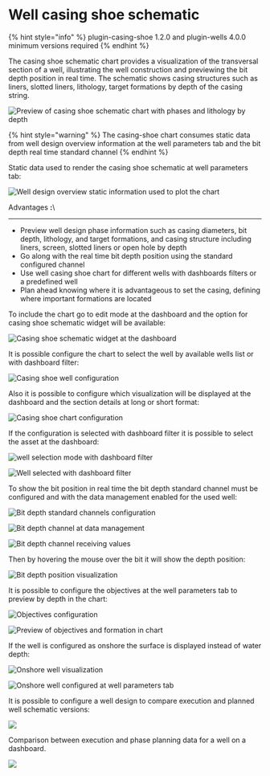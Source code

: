 # Well casing shoe schematic

{% hint style="info" %}
plugin-casing-shoe 1.2.0 and plugin-wells 4.0.0 minimum versions required
{% endhint %}

The casing shoe schematic chart provides a visualization of the transversal section of a well, illustrating the well construction and previewing the bit depth position in real time. The schematic shows casing structures such as liners, slotted liners, lithology, target formations by depth of the casing string.

![Preview of casing shoe schematic chart with phases and lithology by depth](<../.gitbook/assets/image (124).png>)

{% hint style="warning" %}
The casing-shoe chart consumes static data from well design overview information at the well parameters tab and the bit depth real time standard channel
{% endhint %}

Static data used to render the casing shoe schematic at well parameters tab:

![Well design overview static information used to plot the chart](<../.gitbook/assets/image (257).png>)

Advantages **:**\\

***

* Preview well design phase information such as casing diameters, bit depth, lithology, and target formations, and casing structure including liners, screen, slotted liners or open hole by depth
* Go along with the real time bit depth position using the standard configured channel
* Use well casing shoe chart for different wells with dashboards filters or a predefined well
* Plan ahead knowing where it is advantageous to set the casing, defining where important formations are located

To include the chart go to edit mode at the dashboard and the option for casing shoe schematic widget will be available:

![Casing shoe schematic widget at the dashboard](<../.gitbook/assets/image (288).png>)

It is possible configure the chart to select the well by available wells list or with dashboard filter:

![Casing shoe well configuration](<../.gitbook/assets/image (340).png>)

Also it is possible to configure which visualization will be displayed at the dashboard and the section details at long or short format:

![Casing shoe chart configuration](<../.gitbook/assets/image (427).png>)

If the configuration is selected with dashboard filter it is possible to select the asset at the dashboard:

![well selection mode with dashboard filter](<../.gitbook/assets/image (71).png>)

![Well selected with dashboard filter](<../.gitbook/assets/image (192).png>)

To show the bit position in real time the bit depth standard channel must be configured and with the data management enabled for the used well:

![Bit depth standard channels configuration](<../.gitbook/assets/image (437).png>)

![Bit depth channel at data management](<../.gitbook/assets/image (174).png>)

![Bit depth channel receiving values](<../.gitbook/assets/image (492).png>)

Then by hovering the mouse over the bit it will show the depth position:

![Bit depth position visualization](<../.gitbook/assets/image (203).png>)

It is possible to configure the objectives at the well parameters tab to preview by depth in the chart:

![Objectives configuration](<../.gitbook/assets/image (452).png>)

![Preview of objectives and formation in chart](<../.gitbook/assets/image (9).png>)

If the well is configured as onshore the surface is displayed instead of water depth:

![Onshore well visualization](<../.gitbook/assets/image (449).png>)

![Onshore well configured at well parameters tab](<../.gitbook/assets/image (290).png>)

It is possible to configure a well design to compare execution and planned well schematic versions:

![](https://lh5.googleusercontent.com/7JiFe-oPJREmDfLqVy6Xxj9dp2VXb2Cdr7diFAV4MZZh\_gZgSG0bitH4cwQ\_-q9pC326Cfb4Mi\_5\_AaziHOIdTK4v3PxVSjudutZaCkFk4P1eAvOReccFvGnVGxwydLX73u87fe\_a7\_D1raDyA)

Comparison between execution and phase planning data for a well on a dashboard.

![](https://lh6.googleusercontent.com/GqW0AKuVAdfBNdTdvXD6KTM4rJW8pgO-XM0TH9IGEdeiARuylncmNOVzuG026fOdt5\_Y3MTk6YIFQ9atvlEeWwdrSMfV53l3nzgrPtSUoa3Qb\_4Idt9z4S43fEGOaSIV1K71WbN8hWD6YubHKQ)
